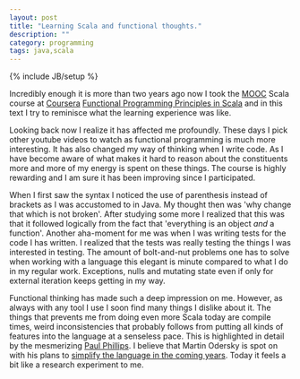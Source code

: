 ```yaml
---
layout: post
title: "Learning Scala and functional thoughts."
description: ""
category: programming
tags: java,scala
---
```

{% include JB/setup %}

Incredibly enough it is more than two years ago now I took the [MOOC](https://en.wikipedia.org/wiki/Massive_open_online_course)
Scala course at [Coursera](https://www.coursera.org/)
[Functional Programming Principles in Scala](https://www.coursera.org/course/progfun) and in this text I try to reminisce what the
learning experience was like. 

Looking back now I realize it has affected me profoundly. These days I pick other youtube videos to watch as functional programming
is much more interesting. It has also changed my way of thinking when I write code. As I have become aware of what makes it hard to
reason about the constituents more and more of my energy is spent on these things. The course is highly rewarding and I am sure it
has been improving since I participated. 

When I first saw the syntax I noticed the use of parenthesis instead of brackets as I was accustomed to in Java. My thought then was
'why change that which is not broken'. After studying some more I realized that this was that it followed logically from the fact
that 'everything is an object *and* a function'. Another aha-moment for me was when I was writing tests for the code I has
written. I realized that the tests was really testing the things I was interested in testing. The amount of bolt-and-nut problems
one has to solve when working with a language this elegant is minute compared to what I do in my regular work. Exceptions, nulls and
mutating state even if only for external iteration keeps getting in my way. 

Functional thinking has made such a deep impression on me. However, as always with any tool I use I soon find many things I dislike
about it. The things that prevents me from doing even more Scala today are compile times, weird inconsistencies that probably
follows from putting all kinds of features into the language at a senseless pace. This is highlighted in detail by the mesmerizing
[Paul Phillips](https://www.youtube.com/watch?v=TS1lpKBMkgg). I believe that Martin Odersky is spot on with his plans to
[simplify the language in the coming years](http://www.scala-lang.org/news/roadmap-next). Today it feels a bit like a research
experiment to me. 
